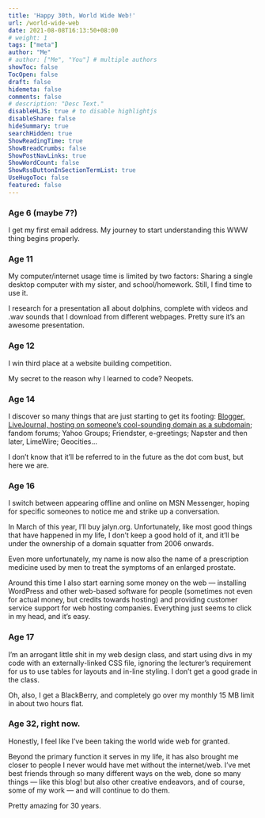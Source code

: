 ```yaml
---
title: 'Happy 30th, World Wide Web!'
url: /world-wide-web
date: 2021-08-08T16:13:50+08:00
# weight: 1
tags: ["meta"]
author: "Me"
# author: ["Me", "You"] # multiple authors
showToc: false
TocOpen: false
draft: false
hidemeta: false
comments: false
# description: "Desc Text."
disableHLJS: true # to disable highlightjs
disableShare: false
hideSummary: true
searchHidden: true
ShowReadingTime: true
ShowBreadCrumbs: false
ShowPostNavLinks: true
ShowWordCount: false
ShowRssButtonInSectionTermList: true
UseHugoToc: false
featured: false
---
```


### Age 6 (maybe 7?)

I get my first email address. My journey to start understanding this WWW thing begins properly.

### Age 11

My computer/internet usage time is limited by two factors: Sharing a single desktop computer with my sister, and school/homework. Still, I find time to use it.

I research for a presentation all about dolphins, complete with videos and .wav sounds that I download from different webpages. Pretty sure it’s an awesome presentation.

### Age 12

I win third place at a website building competition.

My secret to the reason why I learned to code? Neopets.

### Age 14

I discover so many things that are just starting to get its footing: [Blogger, LiveJournal, hosting on someone’s cool-sounding domain as a subdomain](/beginnings/); fandom forums; Yahoo Groups; Friendster, e-greetings; Napster and then later, LimeWire; Geocities…

I don’t know that it’ll be referred to in the future as the dot com bust, but here we are.

### Age 16

I switch between appearing offline and online on MSN Messenger, hoping for specific someones to notice me and strike up a conversation.

In March of this year, I’ll buy jalyn.org. Unfortunately, like most good things that have happened in my life, I don’t keep a good hold of it, and it’ll be under the ownership of a domain squatter from 2006 onwards.

Even more unfortunately, my name is now also the name of a prescription medicine used by men to treat the symptoms of an enlarged prostate.

Around this time I also start earning some money on the web — installing WordPress and other web-based software for people (sometimes not even for actual money, but credits towards hosting) and providing customer service support for web hosting companies. Everything just seems to click in my head, and it’s easy.

### Age 17

I’m an arrogant little shit in my web design class, and start using divs in my code with an externally-linked CSS file, ignoring the lecturer’s requirement for us to use tables for layouts and in-line styling. I don’t get a good grade in the class.

Oh, also, I get a BlackBerry, and completely go over my monthly 15 MB limit in about two hours flat.

### Age 32, right now.

Honestly, I feel like I’ve been taking the world wide web for granted.

Beyond the primary function it serves in my life, it has also brought me closer to people I never would have met without the internet/web. I’ve met best friends through so many different ways on the web, done so many things — like this blog! but also other creative endeavors, and of course, some of my work — and will continue to do them.

Pretty amazing for 30 years.